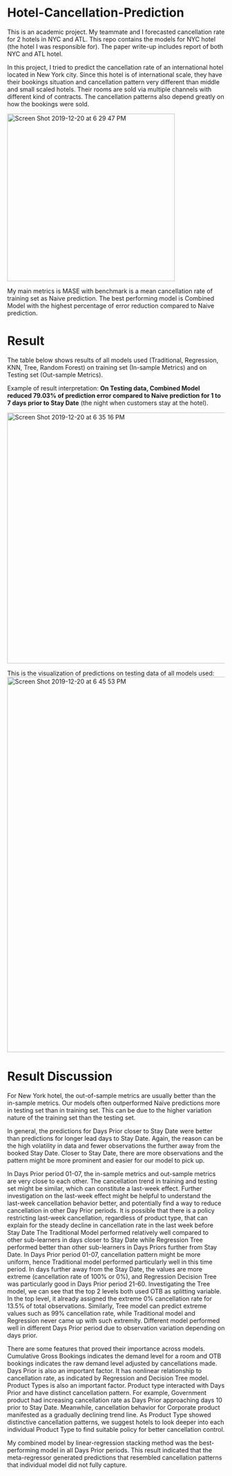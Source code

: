 # Hotel-Cancellation-Prediction

This is an academic project. My teammate and I forecasted cancellation rate for 2 hotels in NYC and ATL. This repo contains the models for NYC hotel (the hotel I was responsible for). The paper write-up includes report of both NYC and ATL hotel. 

In this project, I tried to predict the cancellation rate of an international hotel located in New York city. Since this hotel is of international scale, they have their bookings situation and cancellation pattern very different than middle and small scaled hotels. Their rooms are sold via multiple channels with different kind of contracts. The cancellation patterns also depend greatly on how the bookings were sold. 

<img width="388" alt="Screen Shot 2019-12-20 at 6 29 47 PM" src="https://user-images.githubusercontent.com/45189309/71252101-a758dd80-2356-11ea-9557-f4cfb494cdd7.png">

My main metrics is MASE with benchmark is a mean cancellation rate of training set as Naive prediction. The best performing model is Combined Model with the highest percentage of error reduction compared to Naive prediction. 

# Result 

The table below shows results of all models used (Traditional, Regression, KNN, Tree, Random Forest) on training set (In-sample Metrics) and on Testing set (Out-sample Metrics). 

Example of result interpretation: **On Testing data, Combined Model reduced 79.03% of prediction error compared to Naive prediction for 1 to 7 days prior to Stay Date** (the night when customers stay at the hotel). 

<img width="581" alt="Screen Shot 2019-12-20 at 6 35 16 PM" src="https://user-images.githubusercontent.com/45189309/71252369-5f868600-2357-11ea-929f-080c0abe0f3b.png">

This is the visualization of predictions on testing data of all models used: 
<img width="869" alt="Screen Shot 2019-12-20 at 6 45 53 PM" src="https://user-images.githubusercontent.com/45189309/71252901-d3755e00-2358-11ea-8983-f46dc5f13e28.png">

# Result Discussion 
For New York hotel, the out-of-sample metrics are usually better than the in-sample metrics. Our models often outperformed Naïve predictions more in testing set than in training set. This can be due to the higher variation nature of the training set than the testing set. 

In general, the predictions for Days Prior closer to Stay Date were better than predictions for longer lead days to Stay Date. Again, the reason can be the high volatility in data and fewer observations the further away from the booked Stay Date. Closer to Stay Date, there are more observations and the pattern might be more prominent and easier for our model to pick up. 

In Days Prior period 01-07, the in-sample metrics and out-sample metrics are very close to each other. The cancellation trend in training and testing set might be similar, which can constitute a last-week effect. Further investigation on the last-week effect might be helpful to understand the last-week cancellation behavior better, and potentially find a way to reduce cancellation in other Day Prior periods. It is possible that there is a policy restricting last-week cancellation, regardless of product type, that can explain for the steady decline in cancellation rate in the last week before Stay Date 
The Traditional Model performed relatively well compared to other sub-learners in days closer to Stay Date while Regression Tree performed better than other sub-learners in Days Priors further from Stay Date. In Days Prior period 01-07, cancellation pattern might be more uniform, hence Traditional model performed particularly well in this time period. In days further away from the Stay Date, the values are more extreme (cancellation rate of 100% or 0%), and Regression Decision Tree was particularly good in Days Prior period 21-60. Investigating the Tree model, we can see that the top 2 levels both used OTB as splitting variable. In the top level, it already assigned the extreme 0% cancellation rate for 13.5% of total observations. Similarly, Tree model can predict extreme values such as 99% cancellation rate, while Traditional model and Regression never came up with such extremity. Different model performed well in different Days Prior period due to observation variation depending on days prior.

There are some features that proved their importance across models. Cumulative Gross Bookings indicates the demand level for a room and OTB bookings indicates the raw demand level adjusted by cancellations made. Days Prior is also an important factor. It has nonlinear relationship to cancellation rate, as indicated by Regression and Decision Tree model. Product Types is also an important factor. Product type interacted with Days Prior and have distinct cancellation pattern. For example, Government product had increasing cancellation rate as Days Prior approaching days 10 prior to Stay Date. Meanwhile, cancellation behavior for Corporate product manifested as a gradually declining trend line. As Product Type showed distinctive cancellation patterns, we suggest hotels to look deeper into each individual Product Type to find suitable policy for better cancellation control. 

My combined model by linear-regression stacking method was the best-performing model in all Days Prior periods. This result indicated that the meta-regressor generated predictions that resembled cancellation patterns that individual model did not fully capture. 



